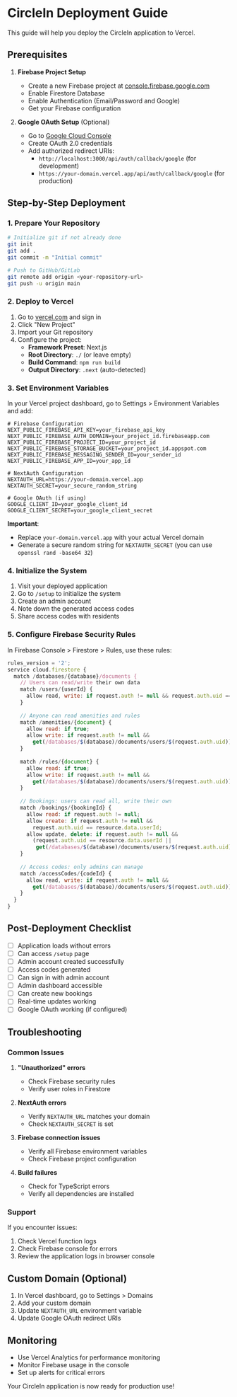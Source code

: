 # CircleIn Deployment Guide

This guide will help you deploy the CircleIn application to Vercel.

## Prerequisites

1. **Firebase Project Setup**
   - Create a new Firebase project at [console.firebase.google.com](https://console.firebase.google.com)
   - Enable Firestore Database
   - Enable Authentication (Email/Password and Google)
   - Get your Firebase configuration

2. **Google OAuth Setup** (Optional)
   - Go to [Google Cloud Console](https://console.cloud.google.com)
   - Create OAuth 2.0 credentials
   - Add authorized redirect URIs:
     - `http://localhost:3000/api/auth/callback/google` (for development)
     - `https://your-domain.vercel.app/api/auth/callback/google` (for production)

## Step-by-Step Deployment

### 1. Prepare Your Repository

```bash
# Initialize git if not already done
git init
git add .
git commit -m "Initial commit"

# Push to GitHub/GitLab
git remote add origin <your-repository-url>
git push -u origin main
```

### 2. Deploy to Vercel

1. Go to [vercel.com](https://vercel.com) and sign in
2. Click "New Project"
3. Import your Git repository
4. Configure the project:
   - **Framework Preset**: Next.js
   - **Root Directory**: `./` (or leave empty)
   - **Build Command**: `npm run build`
   - **Output Directory**: `.next` (auto-detected)

### 3. Set Environment Variables

In your Vercel project dashboard, go to Settings > Environment Variables and add:

```env
# Firebase Configuration
NEXT_PUBLIC_FIREBASE_API_KEY=your_firebase_api_key
NEXT_PUBLIC_FIREBASE_AUTH_DOMAIN=your_project_id.firebaseapp.com
NEXT_PUBLIC_FIREBASE_PROJECT_ID=your_project_id
NEXT_PUBLIC_FIREBASE_STORAGE_BUCKET=your_project_id.appspot.com
NEXT_PUBLIC_FIREBASE_MESSAGING_SENDER_ID=your_sender_id
NEXT_PUBLIC_FIREBASE_APP_ID=your_app_id

# NextAuth Configuration
NEXTAUTH_URL=https://your-domain.vercel.app
NEXTAUTH_SECRET=your_secure_random_string

# Google OAuth (if using)
GOOGLE_CLIENT_ID=your_google_client_id
GOOGLE_CLIENT_SECRET=your_google_client_secret
```

**Important**: 
- Replace `your-domain.vercel.app` with your actual Vercel domain
- Generate a secure random string for `NEXTAUTH_SECRET` (you can use `openssl rand -base64 32`)

### 4. Initialize the System

1. Visit your deployed application
2. Go to `/setup` to initialize the system
3. Create an admin account
4. Note down the generated access codes
5. Share access codes with residents

### 5. Configure Firebase Security Rules

In Firebase Console > Firestore > Rules, use these rules:

```javascript
rules_version = '2';
service cloud.firestore {
  match /databases/{database}/documents {
    // Users can read/write their own data
    match /users/{userId} {
      allow read, write: if request.auth != null && request.auth.uid == userId;
    }
    
    // Anyone can read amenities and rules
    match /amenities/{document} {
      allow read: if true;
      allow write: if request.auth != null && 
        get(/databases/$(database)/documents/users/$(request.auth.uid)).data.role == 'admin';
    }
    
    match /rules/{document} {
      allow read: if true;
      allow write: if request.auth != null && 
        get(/databases/$(database)/documents/users/$(request.auth.uid)).data.role == 'admin';
    }
    
    // Bookings: users can read all, write their own
    match /bookings/{bookingId} {
      allow read: if request.auth != null;
      allow create: if request.auth != null && 
        request.auth.uid == resource.data.userId;
      allow update, delete: if request.auth != null && 
        (request.auth.uid == resource.data.userId || 
         get(/databases/$(database)/documents/users/$(request.auth.uid)).data.role == 'admin');
    }
    
    // Access codes: only admins can manage
    match /accessCodes/{codeId} {
      allow read, write: if request.auth != null && 
        get(/databases/$(database)/documents/users/$(request.auth.uid)).data.role == 'admin';
    }
  }
}
```

## Post-Deployment Checklist

- [ ] Application loads without errors
- [ ] Can access `/setup` page
- [ ] Admin account created successfully
- [ ] Access codes generated
- [ ] Can sign in with admin account
- [ ] Admin dashboard accessible
- [ ] Can create new bookings
- [ ] Real-time updates working
- [ ] Google OAuth working (if configured)

## Troubleshooting

### Common Issues

1. **"Unauthorized" errors**
   - Check Firebase security rules
   - Verify user roles in Firestore

2. **NextAuth errors**
   - Verify `NEXTAUTH_URL` matches your domain
   - Check `NEXTAUTH_SECRET` is set

3. **Firebase connection issues**
   - Verify all Firebase environment variables
   - Check Firebase project configuration

4. **Build failures**
   - Check for TypeScript errors
   - Verify all dependencies are installed

### Support

If you encounter issues:
1. Check Vercel function logs
2. Check Firebase console for errors
3. Review the application logs in browser console

## Custom Domain (Optional)

1. In Vercel dashboard, go to Settings > Domains
2. Add your custom domain
3. Update `NEXTAUTH_URL` environment variable
4. Update Google OAuth redirect URIs

## Monitoring

- Use Vercel Analytics for performance monitoring
- Monitor Firebase usage in the console
- Set up alerts for critical errors

Your CircleIn application is now ready for production use!